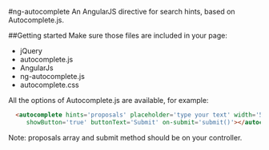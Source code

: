 #ng-autocomplete
An AngularJS directive for search hints, based on Autocomplete.js.

##Getting started
Make sure those files are included in your page:
* jQuery
* autocomplete.js
* AngularJs
* ng-autocomplete.js
* autocomplete.css

All the options of Autocomplete.js are available, for example:

```html
  <autocomplete hints='proposals' placeholder='type your text' width='500' height='25'
     showButton='true' buttonText='Submit' on-submit='submit()'></autocomplete>
```

Note: proposals array and submit method should be on your controller.
